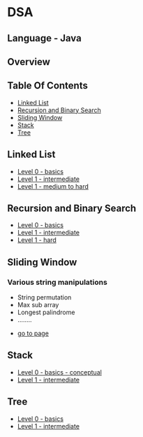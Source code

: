 # DSA 
## Language - Java
## Overview
## Table Of Contents
- [Linked List](#linked-list)
- [Recursion and Binary Search](#recursion-and-binary-search)
- [Sliding Window](#sliding-window)
- [Stack](#stack)
- [Tree](#tree)

## Linked List


- [Level 0 - basics](https://github.com/souvik757/DSA/tree/master/LINKED%20%20LIST/%7F%7F%7F%7F%7F%20LV0%20%7F%7F%7F%7F%7F%7F%7F)
- [Level 1 - intermediate](https://github.com/souvik757/DSA/tree/master/LINKED%20%20LIST/%7F%7F%7F%7F%7F%20LV1%20%7F%7F%7F%7F%7F%7F%7F)
- [Level 1 - medium to hard](#)

## Recursion and Binary Search

- [Level 0 - basics](https://github.com/souvik757/DSA/tree/master/RECURSION%20AND%20BIN-SEARCH/%7F%7F%7F%7F%7F%20LV0%20%7F%7F%7F%7F%7F%7F%7F)
- [Level 1 - intermediate](https://github.com/souvik757/DSA/tree/master/RECURSION%20AND%20BIN-SEARCH/%7F%7F%7F%7F%7F%20LV1%20%7F%7F%7F%7F%7F%7F%7F)
- [Level 1 - hard](https://github.com/souvik757/DSA/tree/master/RECURSION%20AND%20BIN-SEARCH/%7F%7F%7F%7F%7F%20LV2%20%7F%7F%7F%7F%7F%7F%7F)

## Sliding Window

### Various string manipulations 
 * String permutation
 * Max sub array 
 * Longest palindrome 
 *  ........
- [go to page](https://github.com/souvik757/DSA/tree/master/SLIDING_WINDOW)

## Stack

- [Level 0 - basics - conceptual](https://github.com/souvik757/DSA/tree/master/STACK/%7F%7F%7F%7F%7F%20LV0%20%7F%7F%7F%7F%7F%7F%7F)
- [Level 1 - intermediate](https://github.com/souvik757/DSA/tree/master/STACK/%7F%7F%7F%7F%7F%20LV1%20%7F%7F%7F%7F%7F%7F%7F)

## Tree

- [Level 0 - basics](https://github.com/souvik757/DSA/tree/master/Tree/Lv0)
- [Level 1 - intermediate](https://github.com/souvik757/DSA/tree/master/Tree/Lv1)
